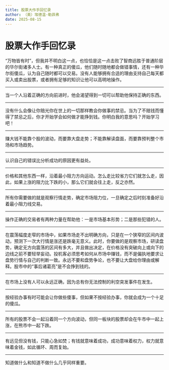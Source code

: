 ```yaml
---
title: 股票大作手回忆录
author: （美）埃德温·勒菲弗
date: 2025-08-15
---
```


# 股票大作手回忆录

“万物皆有时”，但我并不明白这一点，也恰恰是这一点击败了智商远胜于普通阶层的华尔街诸多人士。有一种真正的傻瓜，他们随时随地都会做错事情，还有一种华尔街傻瓜，认为自己随时都可以交易。没有人能够拥有合适的理由支持自己每天都买入或卖出股票，或者拥有足够的知识让他可以高明地操作。

---

当一个人沿着正确的方向前进时，他会渴望得到一切可以帮助他保持正确的东西。

---

没有什么会像让你赔光你在世上的一切那样教会你做事的禁忌。当为了不赔钱而懂得了禁忌之后，你才开始学会如何做才能挣到钱。你明白我的意思吗？开始学习吧！

---

赚大钱不能靠个股的波动，而要靠大盘走势；不能靠解读盘面，而要靠预判整个市场和市场趋势。

---

认识自己的错误比分析成功的原因更有益处。

---

价格和其他东西一样，沿着最小阻力方向运动。怎么走比较省力它们就怎么走，因此，如果上涨的阻力比下跌的小，那么它们就会往上走，反之亦然。

---

所有你需要做的就是观察行情走势，确定市场阻力位，一旦确定之后时刻准备好沿着最小阻力线交易。

---

操作正确的交易者有两种力量在帮助他：一是市场基本形势；二是那些犯错的人。

---

在震荡幅度走窄的市场中，如果市场走不出明确方向，只是在一个狭窄的区间内波动，预测下一次大行情是涨还是跌毫无意义。此时，你要做的是观察市场，研读盘势，确定无方向震荡的区间有多大，并且做出决定，在价格没有突破向上或向下的边线之前不要轻举妄动。投机客必须思考如何从市场中赚钱，而不是偏执地要求让盘势行情与自己的判断一致。永远不要和盘势争论，也不要让大盘给你理由或解释。股市中的“事后诸葛亮”是不会挣到钱的。

---

在市场上没有人可以永远正确，因为总有你无法控制的利空突发事件在发生。

---

按经验办事有时可能会让你做些傻事，但如果不按经验办事，你就会成为一个十足的傻瓜。

---

所有的股票不会一起沿着同一个方向波动，但同一板块的股票却会在牛市中一起上涨，在熊市中一起下跌。

---

有远见但没有钱，只能心急如焚；有钱就意味着成功，成功意味着权力，权力就意味着金钱，如此循环、周而复始。

---

知道做什么和知道不做什么几乎同样重要。
